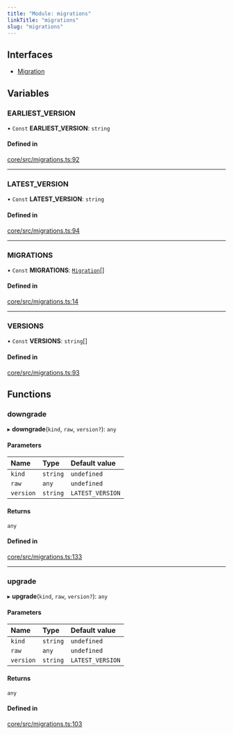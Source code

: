 ```yaml
---
title: "Module: migrations"
linkTitle: "migrations"
slug: "migrations"
---
```


## Interfaces

-   [Migration](../../interfaces/migrations.Migration)

## Variables

### EARLIEST_VERSION

• `Const` **EARLIEST_VERSION**: `string`

#### Defined in

[core/src/migrations.ts:92](https://github.com/padloc/padloc/blob/b00eb4fd/packages/core/src/migrations.ts#L92)

---

### LATEST_VERSION

• `Const` **LATEST_VERSION**: `string`

#### Defined in

[core/src/migrations.ts:94](https://github.com/padloc/padloc/blob/b00eb4fd/packages/core/src/migrations.ts#L94)

---

### MIGRATIONS

• `Const` **MIGRATIONS**: [`Migration`](../../interfaces/migrations.Migration)[]

#### Defined in

[core/src/migrations.ts:14](https://github.com/padloc/padloc/blob/b00eb4fd/packages/core/src/migrations.ts#L14)

---

### VERSIONS

• `Const` **VERSIONS**: `string`[]

#### Defined in

[core/src/migrations.ts:93](https://github.com/padloc/padloc/blob/b00eb4fd/packages/core/src/migrations.ts#L93)

## Functions

### downgrade

▸ **downgrade**(`kind`, `raw`, `version?`): `any`

#### Parameters

| Name      | Type     | Default value    |
| :-------- | :------- | :--------------- |
| `kind`    | `string` | `undefined`      |
| `raw`     | `any`    | `undefined`      |
| `version` | `string` | `LATEST_VERSION` |

#### Returns

`any`

#### Defined in

[core/src/migrations.ts:133](https://github.com/padloc/padloc/blob/b00eb4fd/packages/core/src/migrations.ts#L133)

---

### upgrade

▸ **upgrade**(`kind`, `raw`, `version?`): `any`

#### Parameters

| Name      | Type     | Default value    |
| :-------- | :------- | :--------------- |
| `kind`    | `string` | `undefined`      |
| `raw`     | `any`    | `undefined`      |
| `version` | `string` | `LATEST_VERSION` |

#### Returns

`any`

#### Defined in

[core/src/migrations.ts:103](https://github.com/padloc/padloc/blob/b00eb4fd/packages/core/src/migrations.ts#L103)
